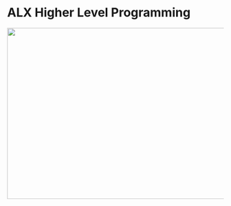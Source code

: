 # ALX Higher Level Programming

<img src="https://user-images.githubusercontent.com/117872283/223184440-e0b5ed70-76f5-495c-8f88-64ccab53555f.jpg" alt="" height="400px" width="998px" >

